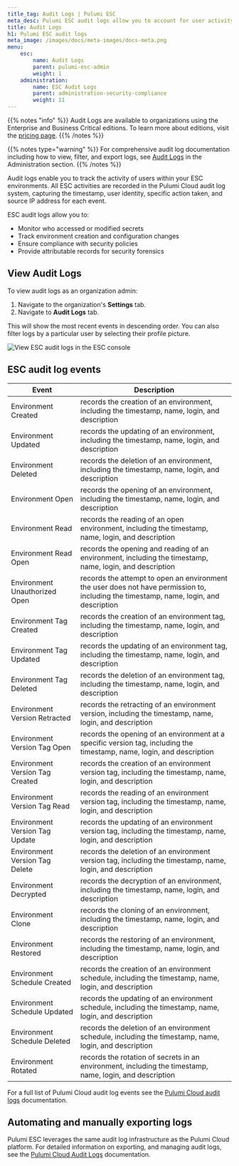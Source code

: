 ```yaml
---
title_tag: Audit Logs | Pulumi ESC
meta_desc: Pulumi ESC audit logs allow you to account for user activity within your organization.
title: Audit Logs
h1: Pulumi ESC audit logs
meta_image: /images/docs/meta-images/docs-meta.png
menu:
    esc:
        name: Audit Logs
        parent: pulumi-esc-admin
        weight: 1
    administration:
        name: ESC Audit Logs
        parent: administration-security-compliance
        weight: 11
---
```


{{% notes "info" %}}
Audit Logs are available to organizations using the Enterprise and Business Critical editions.
To learn more about editions, visit the [pricing page](/pricing/).
{{% /notes %}}

{{% notes type="warning" %}}
For comprehensive audit log documentation including how to view, filter, and export logs, see [Audit Logs](/docs/administration/security-compliance/audit-logs/) in the Administration section.
{{% /notes %}}

Audit logs enable you to track the activity of users within your ESC environments. All ESC activities are recorded in the Pulumi Cloud audit log system, capturing the timestamp, user identity, specific action taken, and source IP address for each event.

ESC audit logs allow you to:

- Monitor who accessed or modified secrets
- Track environment creation and configuration changes
- Ensure compliance with security policies
- Provide attributable records for security forensics

## View Audit Logs

To view audit logs as an organization admin:

1. Navigate to the organization's **Settings** tab.
1. Navigate to **Audit Logs** tab.

This will show the most recent events in descending order. You can also filter logs by a particular user by selecting their profile picture.

![View ESC audit logs in the ESC console](/docs/esc/assets/pulumi-view-audit-logs.png)

## ESC audit log events

| Event                                      | Description                                                                                                                                                       |
|--------------------------------------------|-------------------------------------------------------------------------------------------------------------------------------------------------------------------|
| Environment Created                      | records the creation of an environment, including the timestamp, name, login, and description
| Environment Updated                      | records the updating of an environment, including the timestamp, name, login, and description                                                                         |
| Environment Deleted                      | records the deletion of an environment, including the timestamp, name, login, and description                                                                         |
| Environment Open                         | records the opening of an environment, including the timestamp, name, login, and description                                                                          |
| Environment Read                         | records the reading of an open environment, including the timestamp, name, login, and description                                                                     |
| Environment Read Open                    | records the opening and reading of an environment, including the timestamp, name, login, and description                                                              |
| Environment Unauthorized Open            | records the attempt to open an environment the user does not have permission to, including the timestamp, name, login, and description                                |
| Environment Tag Created                  | records the creation of an environment tag, including the timestamp, name, login, and description                                                                     |
| Environment Tag Updated                  | records the updating of an environment tag, including the timestamp, name, login, and description                                                                     |
| Environment Tag Deleted                  | records the deletion of an environment tag, including the timestamp, name, login, and description                                                                     |
| Environment Version Retracted            | records the retracting of an environment version, including the timestamp, name, login, and description                                                               |
| Environment Version Tag Open             | records the opening of an environment at a specific version tag, including the timestamp, name, login, and description                                                |
| Environment Version Tag Created          | records the creation of an environment version tag, including the timestamp, name, login, and description                                                             |
| Environment Version Tag Read             | records the reading of an environment version tag, including the timestamp, name, login, and description                                                              |
| Environment Version Tag Update           | records the updating of an environment version tag, including the timestamp, name, login, and description                                                             |
| Environment Version Tag Delete           | records the deletion of an environment version tag, including the timestamp, name, login, and description                                                             |
| Environment Decrypted                    | records the decryption of an environment, including the timestamp, name, login, and description                                                                       |
| Environment Clone                        | records the cloning of an environment, including the timestamp, name, login, and description                                                                          |
| Environment Restored                     | records the restoring of an environment, including the timestamp, name, login, and description                                                                        |
| Environment Schedule Created             | records the creation of an environment schedule, including the timestamp, name, login, and description                                                                |
| Environment Schedule Updated             | records the updating of an environment schedule, including the timestamp, name, login, and description                                                                |
| Environment Schedule Deleted             | records the deletion of an environment schedule, including the timestamp, name, login, and description                                                                |
| Environment Rotated                      | records the rotation of secrets in an environment, including the timestamp, name, login, and description                                                              |

For a full list of Pulumi Cloud audit log events see the [Pulumi Cloud audit logs](/docs/administration/security-compliance/audit-logs/) documentation.

## Automating and manually exporting logs

Pulumi ESC leverages the same audit log infrastructure as the Pulumi Cloud platform. For detailed information on exporting, and managing audit logs, see the [Pulumi Cloud Audit Logs](/docs/administration/security-compliance/audit-logs/) documentation.
